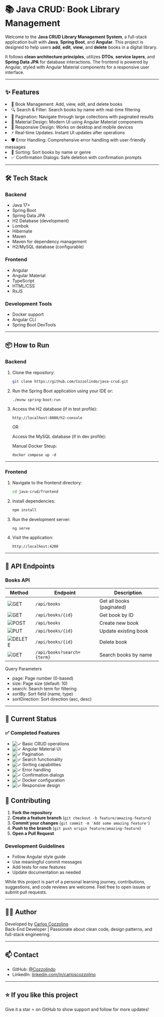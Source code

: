 
# 📚 Java CRUD: Book Library Management

Welcome to the **Java CRUD Library Management System**, a full-stack application built with **Java**, **Spring Boot**, and **Angular**. This project is designed to help users **add**, **edit**, **view**, and **delete** books in a digital library.

It follows **clean architecture principles**, utilizes **DTOs**, **service layers**, and **Spring Data JPA** for database interactions. The frontend is powered by Angular, styled with Angular Material components for a responsive user interface.

---

## ✨ Features

<li>📖 Book Management: Add, view, edit, and delete books</li>
<li>🔍 Search & Filter: Search books by name with real-time filtering</li>
<li>📄 Pagination: Navigate through large collections with paginated results</li>
<li>🎨 Material Design: Modern UI using Angular Material components</li>
<li>📱 Responsive Design: Works on desktop and mobile devices</li>
<li>⚡ Real-time Updates: Instant UI updates after operations</li>
<li>🛡️ Error Handling: Comprehensive error handling with user-friendly messages</li>
<li>🔄 Sorting: Sort books by name or genre</li>
<li>✅ Confirmation Dialogs: Safe deletion with confirmation prompts</li>

---

## 🛠️ Tech Stack

### Backend
- Java 17+
- Spring Boot
- Spring Data JPA
- H2 Database (development)
- Lombok
- Hibernate
- Maven
- Maven for dependency management
- H2/MySQL database (configurable)

### Frontend
- Angular
- Angular Material
- TypeScript
- HTML/CSS
- RxJS

### Development Tools
- Docker support
- Angular CLI
- Spring Boot DevTools

---

## 📦 How to Run

### Backend

1. Clone the repository:
   ```bash
   git clone https://github.com/Cozzolindo/java-crud.git
   ```

2. Run the Spring Boot application using your IDE or:
   ```bash
   ./mvnw spring-boot:run
   ```

3. Access the H2 database (if in test profile):
   ```
   http://localhost:8080/h2-console
   ```
   OR

   Access the MySQL database (if in dev profile):

   Manual Docker Steup:
    ```
   docker compose up -d
   ```
   
---

### Frontend

1. Navigate to the frontend directory:
   ```bash
   cd java-crud/frontend
   ```

2. Install dependencies:
   ```bash
   npm install
   ```

3. Run the development server:
   ```bash
   ng serve
   ```

4. Visit the application:
   ```
   http://localhost:4200
   ```

---

## 🎯 API Endpoints

### Books API

| Method | Endpoint | Description |
|--------|----------|-------------|
| ![GET](https://img.shields.io/badge/GET-blue) | `/api/books` | Get all books (paginated) |
| ![GET](https://img.shields.io/badge/GET-blue) | `/api/books/{id}` | Get book by ID |
| ![POST](https://img.shields.io/badge/POST-green) | `/api/books` | Create new book |
| ![PUT](https://img.shields.io/badge/PUT-orange) | `/api/books/{id}` | Update existing book |
| ![DELETE](https://img.shields.io/badge/DELETE-red) | `/api/books/{id}` | Delete book |
| ![GET](https://img.shields.io/badge/GET-blue) | `/api/books?search={term}` | Search books by name |

Query Parameters
- page: Page number (0-based)
- size: Page size (default: 10)
- search: Search term for filtering
- sortBy: Sort field (name, type)
- sortDirection: Sort direction (asc, desc)
---
## 🚧 Current Status

### ✅ Completed Features
- ![✓](https://img.shields.io/badge/✓-completed-green) Basic CRUD operations
- ![✓](https://img.shields.io/badge/✓-completed-green) Angular Material UI
- ![✓](https://img.shields.io/badge/✓-completed-green) Pagination
- ![✓](https://img.shields.io/badge/✓-completed-green) Search functionality
- ![✓](https://img.shields.io/badge/✓-completed-green) Sorting capabilities
- ![✓](https://img.shields.io/badge/✓-completed-green) Error handling
- ![✓](https://img.shields.io/badge/✓-completed-green) Confirmation dialogs
- ![✓](https://img.shields.io/badge/✓-completed-green) Docker configuration
- ![✓](https://img.shields.io/badge/✓-completed-green) Responsive design
  
## 🤝 Contributing

1. **Fork the repository**
2. **Create a feature branch** (`git checkout -b feature/amazing-feature`)
3. **Commit your changes** (`git commit -m 'Add some amazing feature'`)
4. **Push to the branch** (`git push origin feature/amazing-feature`)
5. **Open a Pull Request**

### Development Guidelines
- Follow Angular style guide
- Use meaningful commit messages
- Add tests for new features
- Update documentation as needed
  
While this project is part of a personal learning journey, contributions, suggestions, and code reviews are welcome. Feel free to open issues or submit pull requests.

---

## 🧑‍💻 Author

Developed by [Carlos Cozzolino](https://github.com/Cozzolindo)  
Back-End Developer | Passionate about clean code, design patterns, and full-stack engineering.

---

## 📫 Contact

- GitHub: [@Cozzolindo](https://github.com/Cozzolindo)
- LinkedIn: [linkedin.com/in/carloscozzolino](https://linkedin.com/in/carloscozzolino)

---

## ⭐️ If you like this project

Give it a star ⭐ on GitHub to show support and follow for more updates!
